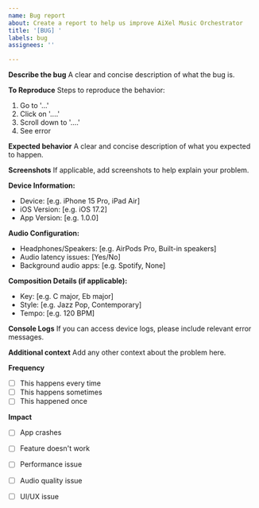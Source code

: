 ```yaml
---
name: Bug report
about: Create a report to help us improve AiXel Music Orchestrator
title: '[BUG] '
labels: bug
assignees: ''

---
```


**Describe the bug**
A clear and concise description of what the bug is.

**To Reproduce**
Steps to reproduce the behavior:
1. Go to '...'
2. Click on '....'
3. Scroll down to '....'
4. See error

**Expected behavior**
A clear and concise description of what you expected to happen.

**Screenshots**
If applicable, add screenshots to help explain your problem.

**Device Information:**
 - Device: [e.g. iPhone 15 Pro, iPad Air]
 - iOS Version: [e.g. iOS 17.2]
 - App Version: [e.g. 1.0.0]

**Audio Configuration:**
 - Headphones/Speakers: [e.g. AirPods Pro, Built-in speakers]
 - Audio latency issues: [Yes/No]
 - Background audio apps: [e.g. Spotify, None]

**Composition Details (if applicable):**
 - Key: [e.g. C major, Eb major]
 - Style: [e.g. Jazz Pop, Contemporary]
 - Tempo: [e.g. 120 BPM]

**Console Logs**
If you can access device logs, please include relevant error messages.

**Additional context**
Add any other context about the problem here.

**Frequency**
- [ ] This happens every time
- [ ] This happens sometimes
- [ ] This happened once

**Impact**
- [ ] App crashes
- [ ] Feature doesn't work
- [ ] Performance issue
- [ ] Audio quality issue
- [ ] UI/UX issue

